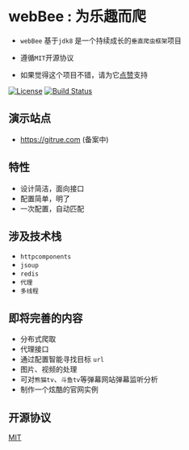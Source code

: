 #  webBee :  为乐趣而爬

 

- `webBee` 基于`jdk8` 是一个持续成长的`垂直爬虫框架`项目 
- 遵循`MIT`开源协议

- 如果觉得这个项目不错，请为它[点赞](https://github.com/pkwenda/webBee)支持



 
[![License](https://img.shields.io/badge/license-MIT-4EB1BA.svg?style=flat-square)](https://github.com/pkwenda/webBee/master/LICENSE)               [![Build Status](https://travis-ci.org/pkwenda/webBee.svg?branch=master)](https://travis-ci.org/pkwenda/webBee)

## 演示站点
- https://gitrue.com (备案中)


## 特性

+ 设计简洁，面向接口
+ 配置简单，明了
+ 一次配置，自动匹配


## 涉及技术栈
- `httpcomponents`
- `jsoup`
- `redis`
-  `代理`
- `多线程`

## 即将完善的内容
+ 分布式爬取
+ 代理接口
+ 通过配置智能寻找目标 `url`
+ 图片、视频的处理
+ 可对`熊猫tv`、`斗鱼tv`等弹幕网站弹幕监听分析
+ 制作一个炫酷的官网实例 
 
 
## 开源协议

[MIT](LICENSE)
 


